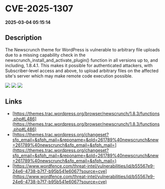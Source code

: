 # CVE-2025-1307

**2025-03-04 05:15:14**

## Description
The Newscrunch theme for WordPress is vulnerable to arbitrary file uploads due to a missing capability check in the newscrunch_install_and_activate_plugin() function in all versions up to, and including, 1.8.4.1. This makes it possible for authenticated attackers, with Subscriber-level access and above, to upload arbitrary files on the affected site's server which may make remote code execution possible.

![](https://img.shields.io/static/v1?label=Score&message=9.8&color=red)
![](https://img.shields.io/static/v1?label=Severity&message=CRITICAL&color=red)
![](https://img.shields.io/static/v1?label=CWE&message=Auth&color=green)

## Links
- [https://themes.trac.wordpress.org/browser/newscrunch/1.8.3/functions.php#L486](https://themes.trac.wordpress.org/browser/newscrunch/1.8.3/functions.php#L486)
- [https://themes.trac.wordpress.org/changeset?sfp_email=&sfph_mail=&reponame=&old=261789%40newscrunch&new=261789%40newscrunch&sfp_email=&sfph_mail=](https://themes.trac.wordpress.org/changeset?sfp_email=&sfph_mail=&reponame=&old=261789%40newscrunch&new=261789%40newscrunch&sfp_email=&sfph_mail=)
- [https://www.wordfence.com/threat-intel/vulnerabilities/id/b55567e9-24e6-4738-b7f7-b95b541e6067?source=cve](https://www.wordfence.com/threat-intel/vulnerabilities/id/b55567e9-24e6-4738-b7f7-b95b541e6067?source=cve)
